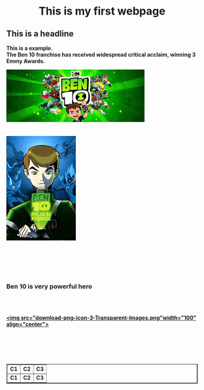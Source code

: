 <html>

<head>


</head>

<body>

<h1 align="center"><b>This is my first webpage<b></h1>

<h2>This is a headline</h2>

<p><b>This is a example</b>.<br>The Ben 10 franchise has received widespread critical acclaim, winning 3 Emmy Awards.<p>

<img src="images.jpg">
<br><br><br><img src="download.jpg"><br><br><br><br><br><br>
<h3><b>Ben 10 is very powerful hero</b></h3><br><br>

<a href="wishwabro.html"><img src="download-png-icon-3-Transparent-Images.png"width="100" align="center"></a>

<br><br><br><br>
<table border="2" align="center">
<tr><td>C1</td><td>C2</td><td>C3</td></tr>
<tr><td>C1</td><td>C2</td><td>C3</td></tr>


</table>

</body>


</html>
